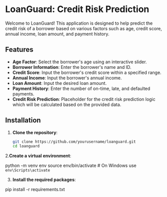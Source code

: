 # LoanGuard: Credit Risk Prediction

Welcome to LoanGuard! This application is designed to help predict the credit risk of a borrower based on various factors such as age, credit score, annual income, loan amount, and payment history.

## Features

- **Age Factor**: Select the borrower's age using an interactive slider.
- **Borrower Information**: Enter the borrower's name and ID.
- **Credit Score**: Input the borrower's credit score within a specified range.
- **Annual Income**: Input the borrower's annual income.
- **Loan Amount**: Input the desired loan amount.
- **Payment History**: Enter the number of on-time, late, and defaulted payments.
- **Credit Risk Prediction**: Placeholder for the credit risk prediction logic which will be calculated based on the provided data.

## Installation

1. **Clone the repository**:

   ```bash
   git clone https://github.com/yourusername/loanguard.git
   cd loanguard

2.**Create a virtual environment**:

python -m venv env
source env/bin/activate  # On Windows use `env\Scripts\activate`

3. **Install the required packages**:

pip install -r requirements.txt
